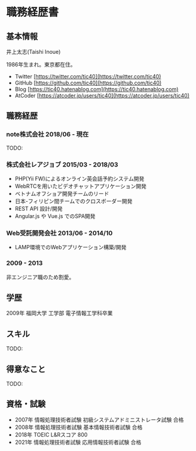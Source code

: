 # 職務経歴書

## 基本情報

井上太志(Taishi Inoue)

1986年生まれ。東京都在住。

- Twitter [https://twitter.com/tic40](https://twitter.com/tic40)
- GitHub [https://github.com/tic40](https://github.com/tic40)
- Blog [https://tic40.hatenablog.com](https://tic40.hatenablog.com)
- AtCoder [https://atcoder.jp/users/tic40](https://atcoder.jp/users/tic40)

## 職務経歴

### note株式会社 2018/06 - 現在

TODO:

### 株式会社レアジョブ 2015/03 - 2018/03

- PHP(Yii FW)によるオンライン英会話予約システム開発
- WebRTCを用いたビデオチャットアプリケーション開発
- ベトナムオフショア開発チームのリード
- 日本-フィリピン間チームでのクロスボーダー開発
- REST API 設計/開発
- Angular.js や Vue.js でのSPA開発

### Web受託開発会社 2013/06 - 2014/10

- LAMP環境でのWebアプリケーション構築/開発

### 2009 - 2013

非エンジニア職のため割愛。

## 学歴

2009年 福岡大学 工学部 電子情報工学科卒業

## スキル

TODO:

## 得意なこと

TODO:

## 資格・試験

- 2007年 情報処理技術者試験 初級システムアドミニストレータ試験 合格
- 2008年 情報処理技術者試験 基本情報技術者試験 合格
- 2018年 TOEIC L&Rスコア 800
- 2021年 情報処理技術者試験 応用情報技術者試験 合格